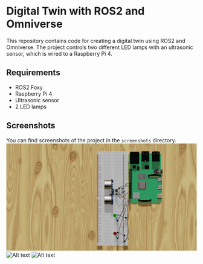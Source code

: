 # Digital Twin with ROS2 and Omniverse

This repository contains code for creating a digital twin using ROS2 and Omniverse. The project controls two different LED lamps with an ultrasonic sensor, which is wired to a Raspberry Pi 4.

## Requirements

- ROS2 Foxy
- Raspberry Pi 4
- Ultrasonic sensor
- 2 LED lamps

## Screenshots

You can find screenshots of the project in the `screenshots` directory.
![Alt text](Screenshots/Assembly.png)
![Alt text](Screenshots/RealSystem.jpg)
![Alt text](Screenshots/DigitalTwin.jpg)
